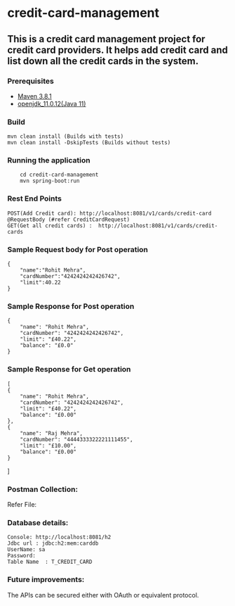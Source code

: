 # credit-card-management
This is a credit card management project for credit card providers.
It helps add credit card and list down all the credit cards in the system.
--------------------
### Prerequisites

* [Maven 3.8.1](https://maven.apache.org/)
* [openjdk_11.0.12(Java 11)](https://openjdk.java.net/)

### Build

	mvn clean install (Builds with tests)
	mvn clean install -DskipTests (Builds without tests)

### Running the application

        cd credit-card-management
        mvn spring-boot:run

### Rest End Points

    POST(Add Credit card): http://localhost:8081/v1/cards/credit-card @RequestBody (#refer CreditCardRequest)
    GET(Get all credit cards) :  http://localhost:8081/v1/cards/credit-cards


### Sample Request body for Post operation

    {
        "name":"Rohit Mehra",
        "cardNumber":"4242424242426742",
        "limit":40.22
    }
### Sample Response for Post operation

    {
        "name": "Rohit Mehra",
        "cardNumber": "4242424242426742",
        "limit": "£40.22",
        "balance": "£0.0"
    }

### Sample Response for Get operation

    [
    {
        "name": "Rohit Mehra",
        "cardNumber": "4242424242426742",
        "limit": "£40.22",
        "balance": "£0.00"
    },
    {
        "name": "Raj Mehra",
        "cardNumber": "4444333322221111455",
        "limit": "£10.00",
        "balance": "£0.00"
    }
]

### Postman Collection:

Refer File: 

### Database details:

    Console: http://localhost:8081/h2
    Jdbc url : jdbc:h2:mem:carddb
    UserName: sa
    Password:
    Table Name  : T_CREDIT_CARD

### Future improvements:
The APIs can be secured either with OAuth or equivalent protocol.

